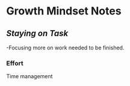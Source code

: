 # Growth Mindset Notes

## *Staying on Task*
-Focusing more on work needed to be finished.
### Effort
Time management

